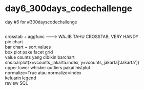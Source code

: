 # day6_300days_codechallenge
day #6 for #300dayscodechallenge


<br>
crosstab + aggfunc ---> WAJIB TAHU CROSSTAB, VERY HANDY <br>
pie chart <br>
bar chart + sort values <br>
box plot pake facet grid <br>
value counts yang dibikin barchart <br>
sns.barplot(x=vcounts_jakarta.index, y=vcounts_jakarta['Jakarta']) <br>
upper lower whisker outliers pakai histplot <br> 
normalize=True atau normalize=index <br>
keluarin legend <br>
review SQL 
